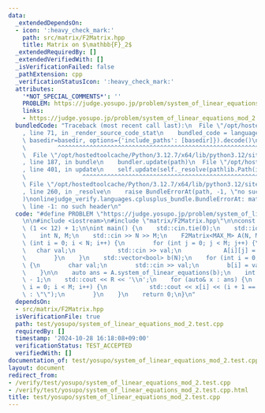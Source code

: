 ```yaml
---
data:
  _extendedDependsOn:
  - icon: ':heavy_check_mark:'
    path: src/matrix/F2Matrix.hpp
    title: Matrix on $\mathbb{F}_2$
  _extendedRequiredBy: []
  _extendedVerifiedWith: []
  _isVerificationFailed: false
  _pathExtension: cpp
  _verificationStatusIcon: ':heavy_check_mark:'
  attributes:
    '*NOT_SPECIAL_COMMENTS*': ''
    PROBLEM: https://judge.yosupo.jp/problem/system_of_linear_equations_mod_2
    links:
    - https://judge.yosupo.jp/problem/system_of_linear_equations_mod_2
  bundledCode: "Traceback (most recent call last):\n  File \"/opt/hostedtoolcache/Python/3.12.7/x64/lib/python3.12/site-packages/onlinejudge_verify/documentation/build.py\"\
    , line 71, in _render_source_code_stat\n    bundled_code = language.bundle(stat.path,\
    \ basedir=basedir, options={'include_paths': [basedir]}).decode()\n          \
    \         ^^^^^^^^^^^^^^^^^^^^^^^^^^^^^^^^^^^^^^^^^^^^^^^^^^^^^^^^^^^^^^^^^^^^^^^^^^^^^^^^^\n\
    \  File \"/opt/hostedtoolcache/Python/3.12.7/x64/lib/python3.12/site-packages/onlinejudge_verify/languages/cplusplus.py\"\
    , line 187, in bundle\n    bundler.update(path)\n  File \"/opt/hostedtoolcache/Python/3.12.7/x64/lib/python3.12/site-packages/onlinejudge_verify/languages/cplusplus_bundle.py\"\
    , line 401, in update\n    self.update(self._resolve(pathlib.Path(included), included_from=path))\n\
    \                ^^^^^^^^^^^^^^^^^^^^^^^^^^^^^^^^^^^^^^^^^^^^^^^^^^^^^^^^^\n \
    \ File \"/opt/hostedtoolcache/Python/3.12.7/x64/lib/python3.12/site-packages/onlinejudge_verify/languages/cplusplus_bundle.py\"\
    , line 260, in _resolve\n    raise BundleErrorAt(path, -1, \"no such header\"\
    )\nonlinejudge_verify.languages.cplusplus_bundle.BundleErrorAt: matrix/F2Matrix.hpp:\
    \ line -1: no such header\n"
  code: "#define PROBLEM \"https://judge.yosupo.jp/problem/system_of_linear_equations_mod_2\"\
    \n\n#include <iostream>\n#include \"matrix/F2Matrix.hpp\"\n\nconst int MAX_M =\
    \ (1 << 12) + 1;\n\nint main() {\n    std::cin.tie(0);\n    std::ios::sync_with_stdio(false);\n\
    \    int N, M;\n    std::cin >> N >> M;\n    F2Matrix<MAX_M> A(N, M);\n    for\
    \ (int i = 0; i < N; i++) {\n        for (int j = 0; j < M; j++) {\n         \
    \   char val;\n            std::cin >> val;\n            A[i][j] = val - '0';\n\
    \        }\n    }\n    std::vector<bool> b(N);\n    for (int i = 0; i < N; i++)\
    \ {\n        char val;\n        std::cin >> val;\n        b[i] = val - '0';\n\
    \    }\n\n    auto ans = A.system_of_linear_equations(b);\n    int R = int(ans.size())\
    \ - 1;\n    std::cout << R << '\\n';\n    for (auto& x : ans) {\n        for (int\
    \ i = 0; i < M; i++) {\n            std::cout << x[i] << (i + 1 == M ? \"\\n\"\
    \ : \"\");\n        }\n    }\n    return 0;\n}\n"
  dependsOn:
  - src/matrix/F2Matrix.hpp
  isVerificationFile: true
  path: test/yosupo/system_of_linear_equations_mod_2.test.cpp
  requiredBy: []
  timestamp: '2024-10-28 16:18:08+09:00'
  verificationStatus: TEST_ACCEPTED
  verifiedWith: []
documentation_of: test/yosupo/system_of_linear_equations_mod_2.test.cpp
layout: document
redirect_from:
- /verify/test/yosupo/system_of_linear_equations_mod_2.test.cpp
- /verify/test/yosupo/system_of_linear_equations_mod_2.test.cpp.html
title: test/yosupo/system_of_linear_equations_mod_2.test.cpp
---
```

